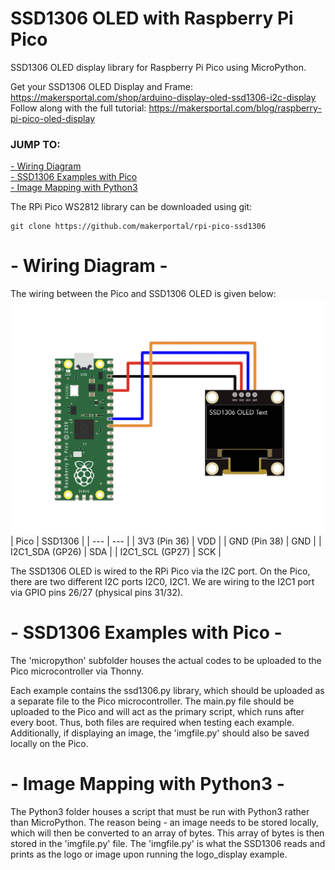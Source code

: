 # SSD1306 OLED with Raspberry Pi Pico
SSD1306 OLED display library for Raspberry Pi Pico using MicroPython. 

Get your SSD1306 OLED Display and Frame: https://makersportal.com/shop/arduino-display-oled-ssd1306-i2c-display <br>
Follow along with the full tutorial: https://makersportal.com/blog/raspberry-pi-pico-oled-display

### JUMP TO:
<a href="#wiring">- Wiring Diagram</a><br>
<a href="#examples">- SSD1306 Examples with Pico</a><br>
<a href="#mapping">- Image Mapping with Python3</a><br>

The RPi Pico WS2812 library can be downloaded using git:

    git clone https://github.com/makerportal/rpi-pico-ssd1306

<a id="wiring"></a>
# - Wiring Diagram -

The wiring between the Pico and SSD1306 OLED is given below:
![SSD1306 RPi Pico Wiring](/images/ssd1306_w_RPi_Pico_white.jpg)
| Pico | SSD1306 |
| --- | --- |
| 3V3 (Pin 36) | VDD |
| GND (Pin 38) | GND | 
| I2C1_SDA (GP26) | SDA |
| I2C1_SCL (GP27) | SCK |

The SSD1306 OLED is wired to the RPi Pico via the I2C port. On the Pico, there are two different I2C ports I2C0, I2C1. We are wiring to the I2C1 port via GPIO pins 26/27 (physical pins 31/32).

<a id="examples"></a>
# - SSD1306 Examples with Pico -
The 'micropython' subfolder houses the actual codes to be uploaded to the Pico microcontroller via Thonny. 

Each example contains the ssd1306.py library, which should be uploaded as a separate file to the Pico microcontroller. The main.py file should be uploaded to the Pico and will act as the primary script, which runs after every boot. Thus, both files are required when testing each example. Additionally, if displaying an image, the 'imgfile.py' should also be saved locally on the Pico. 

<a id="mapping"></a>
# - Image Mapping with Python3 -
The Python3 folder houses a script that must be run with Python3 rather than MicroPython. The reason being - an image needs to be stored locally, which will then be converted to an array of bytes. This array of bytes is then stored in the 'imgfile.py' file. The 'imgfile.py' is what the SSD1306 reads and prints as the logo or image upon running the logo_display example.
